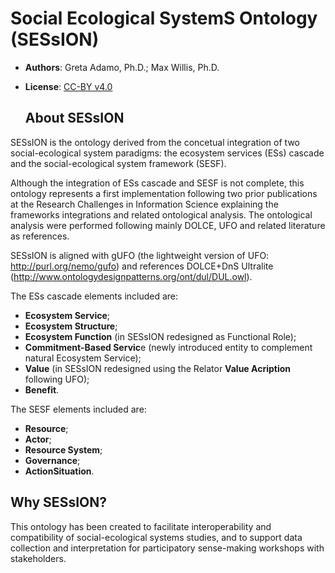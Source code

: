 # Social Ecological SystemS Ontology (SESsION)

- **Authors**: Greta Adamo, Ph.D.; Max Willis, Ph.D.
- **License**: [CC-BY v4.0](http://creativecommons.org/licenses/by/4.0/)

  ## About SESsION

SESsION is the ontology derived from the concetual integration of two social-ecological system paradigms: the ecosystem services (ESs) cascade and the social-ecological system framework (SESF).

Although the integration of ESs cascade and SESF is not complete, this ontology represents a first implementation following two prior publications at the Research Challenges in Information Science explaining the frameworks integrations and related ontological analysis. The ontological analysis were performed following mainly DOLCE, UFO and related literature as references. 

SESsION is aligned with gUFO (the lightweight version of UFO: http://purl.org/nemo/gufo) and references DOLCE+DnS Ultralite (http://www.ontologydesignpatterns.org/ont/dul/DUL.owl).

The ESs cascade elements included are:
- **Ecosystem Service**;
- **Ecosystem Structure**;
- **Ecosystem Function** (in SESsION redesigned as Functional Role);
- **Commitment-Based Servic**e (newly introduced entity to complement natural Ecosystem Service);
- **Value** (in SESsION redesigned using the Relator **Value Acription** following UFO);
- **Benefit**.

The SESF elements included are:
- **Resource**;
- **Actor**;
- **Resource System**;
- **Governance**;
- **ActionSituation**.

## Why SESsION?

This ontology has been created to facilitate interoperability and compatibility of social-ecological systems studies, and to support data collection and interpretation for participatory sense-making workshops with stakeholders.
